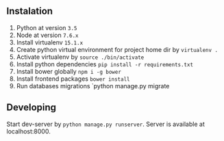## Instalation ##

1. Python at version `3.5`
2. Node at version `7.6.x`
3. Install virtualenv `15.1.x`
4. Create python virtual environment for project home dir by `virtualenv .`
5. Activate virtualenv by `source ./bin/activate`
6. Install python dependencies `pip install -r requirements.txt`
7. Install bower globally `npm i -g bower`
8. Install frontend packages `bower install`
9. Run databases migrations `python manage.py migrate

## Developing ##

Start dev-server by `python manage.py runserver`. Server is available at localhost:8000.